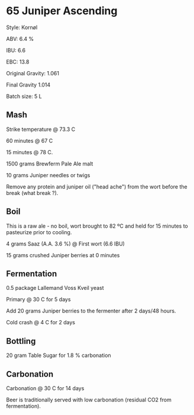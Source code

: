 # 65 Juniper Ascending

Style: Kornøl

ABV: 6.4 %

IBU: 6.6

EBC: 13.8

Original Gravity: 1.061

Final Gravity 1.014

Batch size: 5 L

## Mash

Strike temperature @ 73.3 C

60 minutes @ 67 C

15 minutes @ 78 C.

1500 grams Brewferm Pale Ale malt

10 grams Juniper needles or twigs

Remove any protein and juniper oil ("head ache") from the wort before the break (what break ?).

## Boil

This is a raw ale - no boil, wort brought to 82 ºC and held for 15 minutes to pasteurize prior to cooling. 

4 grams Saaz (A.A. 3.6 %) @ First wort (6.6 IBU)

15 grams crushed Juniper berries at 0 minutes

## Fermentation

0.5 package Lallemand Voss Kveil yeast

Primary @ 30 C for 5 days

Add 20 grams Juniper berries to the fermenter after 2 days/48 hours.

Cold crash @ 4 C for 2 days

## Bottling

20 gram Table Sugar for 1.8 % carbonation

## Carbonation

Carbonation @ 30 C for 14 days

Beer is traditionally served with low carbonation (residual CO2 from fermentation).
